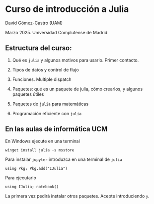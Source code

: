 # Curso de introducción a Julia
David Gómez-Castro (UAM)

Marzo 2025. Universidad Complutense de Madrid

## Estructura del curso:

01. Qué es `julia` y algunos motivos para usarlo. Primer contacto.

02. Tipos de datos y control de flujo

03. Funciones. Multiple dispatch

04. Paquetes: qué es un paquete de julia, cómo crearlos, y algunos paquetes útiles

05. Paquetes de `julia` para matemáticas

06. Programación eficiente con `julia`

## En las aulas de informática UCM

En Windows ejecute en una terminal
```{powershell}
winget install julia -s msstore
```

Para instalar `jupyter` introduzca en una terminal de `julia`
```{julia}
using Pkg; Pkg.add("IJulia")
```

Para ejecutarlo
```{julia}
using IJulia; notebook()
```

La primera vez pedirá instalar otros paquetes. Acepte introduciendo `y`.